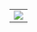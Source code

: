 <table>
	<tbody>
		<tr>
			<!--td align="center">
				<img src="https://github-readme-stats.vercel.app/api/top-langs/?username=chapati&layout=compact&theme=dark&bg_color=0d1117&text_color=ffffff" />
			</td-->
			<td align="center">
				<img src="https://github-readme-stats.vercel.app/api?username=chapati&count_private=true&show_icons=true&theme=dark&hide_rank=false&include_all_commits=true" />
			</td>
		</tr>
	</tbody>
</table>
